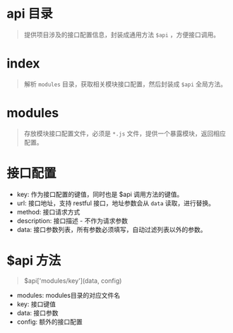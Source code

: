 # api 目录
> 提供项目涉及的接口配置信息，封装成通用方法 `$api` ，方便接口调用。

# index
> 解析 `modules` 目录，获取相关模块接口配置，然后封装成 `$api` 全局方法。

# modules
> 存放模块接口配置文件，必须是 `*.js` 文件，提供一个暴露模块，返回相应配置。

# 接口配置
- key: 作为接口配置的键值，同时也是 $api 调用方法的键值。
- url: 接口地址，支持 restful 接口，地址参数会从 `data` 读取，进行替换。
- method: 接口请求方式
- description: 接口描述 - 不作为请求参数
- data: 接口参数列表，所有参数必须填写，自动过滤列表以外的参数。

# $api 方法
> $api['modules/key'](data, config)
- modules: modules目录的对应文件名
- key: 接口键值
- data: 接口参数
- config: 额外的接口配置
